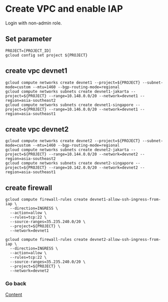 # Create VPC and enable IAP
Login with non-admin role.
## Set parameter
```
PROJECT=[PROJECT_ID]
gcloud config set project ${PROJECT}
```
## create vpc devnet1
```
gcloud compute networks create devnet1 --project=${PROJECT} --subnet-mode=custom --mtu=1460 --bgp-routing-mode=regional
gcloud compute networks subnets create devnet1-jakarta --project=${PROJECT} --range=10.148.0.0/20 --network=devnet1 --region=asia-southeast2
gcloud compute networks subnets create devnet1-singapore --project=${PROJECT} --range=10.146.0.0/20 --network=devnet1 --region=asia-southeast1
```
## create vpc devnet2
```
gcloud compute networks create devnet2 --project=${PROJECT} --subnet-mode=custom --mtu=1460 --bgp-routing-mode=regional
gcloud compute networks subnets create devnet2-jakarta --project=${PROJECT} --range=10.144.0.0/20 --network=devnet2 --region=asia-southeast2
gcloud compute networks subnets create devnet2-singapore --project=${PROJECT} --range=10.142.0.0/20 --network=devnet2 --region=asia-southeast1
```
## create firewall
```
gcloud compute firewall-rules create devnet1-allow-ssh-ingress-from-iap \
  --direction=INGRESS \
  --action=allow \
  --rules=tcp:22 \
  --source-ranges=35.235.240.0/20 \
  --project=${PROJECT} \
  --network=devnet1
```

```
gcloud compute firewall-rules create devnet2-allow-ssh-ingress-from-iap \
  --direction=INGRESS \
  --action=allow \
  --rules=tcp:22 \
  --source-ranges=35.235.240.0/20 \
  --project=${PROJECT} \
  --network=devnet2
```

### Go back
[Content](https://github.com/adithaha/gcp-tutorial/blob/main/vpc/readme.md)
